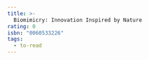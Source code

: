 ```yaml
---
title: >-
  Biomimicry: Innovation Inspired by Nature
rating: 0
isbn: "0060533226"
tags:
  - to-read
---
```


